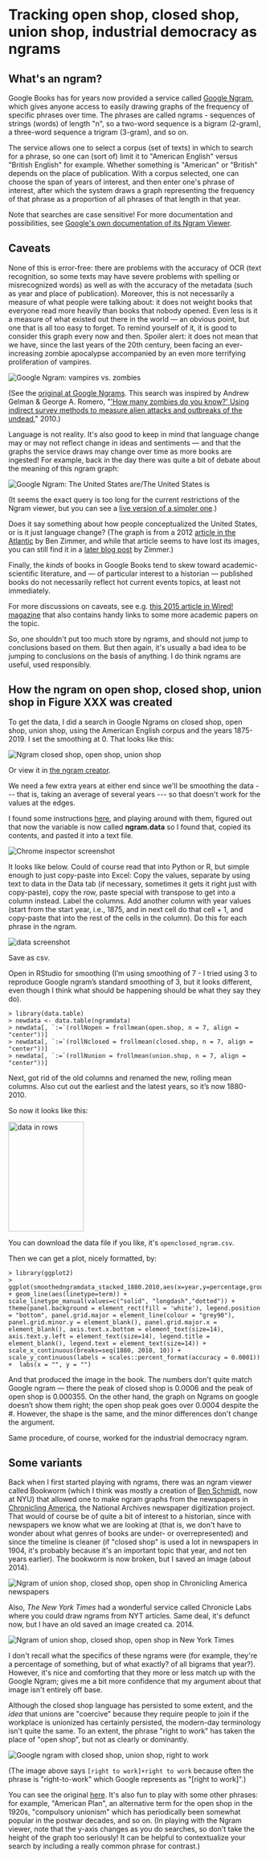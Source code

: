 # Tracking open shop, closed shop, union shop, industrial democracy as ngrams 

## What's an ngram?

Google Books has for years now provided a service called [Google Ngram](https://books.google.com/ngrams), which gives anyone access to easily drawing graphs of the frequency of specific phrases over time. The phrases are called ngrams - sequences of strings (words) of length "n", so a two-word sequence is a bigram (2-gram), a three-word sequence a trigram (3-gram), and so on.

The service allows one to select a corpus (set of texts) in which to search for a phrase, so one can (sort of) limit it to "American English" versus "British English" for example. Whether something is "American" or "British" depends on the place of publication. With a corpus selected, one can choose the span of years of interest, and then enter one's phrase of interest, after which the system draws a graph representing the frequency of that phrase as a proportion of all phrases of that length in that year. 

Note that searches are case sensitive! For more documentation and possibilities, see [Google's own documentation of its Ngram Viewer](https://books.google.com/ngrams/info).

## Caveats

None of this is error-free: there are problems with the accuracy of OCR (text recognition, so some texts may have severe problems with spelling or misrecognized words) as well as with the accuracy of the metadata (such as year and place of publication). Moreover, this is not necessarily a measure of what people were talking about: it does not weight books that everyone read more heavily than books that nobody opened. Even less is it a measure of what existed out there in the world &mdash; an obvious point, but one that is all too easy to forget. To remind yourself of it, it is good to consider this graph every now and then. Spoiler alert: it does not mean that we have, since the last years of the 20th century, been facing an ever-increasing zombie apocalypse accompanied by an even more terrifying proliferation of vampires.

![Google Ngram: vampires vs. zombies](https://github.com/vhulden/governmentbythebosses/blob/main/ngram/images/vampirezombie.png)

(See the [original at Google Ngrams](https://books.google.com/ngrams/graph?content=zombie%2Cvampire&year_start=1900&year_end=2019&corpus=26&smoothing=3]). This search was inspired by Andrew Gelman & George A. Romero, "['How many zombies do you know?' Using indirect survey methods to measure alien attacks and outbreaks of the undead](https://arxiv.org/abs/1003.6087)," 2010.)

Language is not reality. It's also good to keep in mind that language change may or may not reflect change in ideas and sentiments &mdash; and that the graphs the service draws may change over time as more books are ingested! For example, back in the day there was  quite a bit of debate about the meaning of this ngram graph:

![Google Ngram: The United States are/The United States is](https://github.com/vhulden/governmentbythebosses/blob/main/ngram/images/us-are-vs-us-is1.png)

(It seems the exact query is too long for the current restrictions of the Ngram viewer, but you can see a [live version of a simpler one](https://books.google.com/ngrams/graph?content=The+United+States+are%2CThe+United+States+is&year_start=1770&year_end=2000&corpus=28&smoothing=3&direct_url=t1%3B%2CThe%20United%20States%20are%3B%2Cc0%3B.t1%3B%2CThe%20United%20States%20is%3B%2Cc0).)

Does it say something about how people conceptualized the United States, or is it just language change? (The graph is from a 2012 [article in the Atlantic](https://www.theatlantic.com/technology/archive/2012/10/bigger-better-google-ngrams-brace-yourself-for-the-power-of-grammar/263487/) by Ben Zimmer, and while that article seems to have lost its images, you can still find it in a [later blog post](https://languagelog.ldc.upenn.edu/nll/?p=8472) by Zimmer.)

Finally, the *kinds* of books in Google Books tend to skew toward academic-scientific literature, and &mdash; of particular interest to a historian &mdash; published books do not necessarily reflect hot current events topics, at least not immediately. 

For more discussions on caveats, see e.g. [this 2015 article in Wired! magazine](https://www.wired.com/2015/10/pitfalls-of-studying-language-with-google-ngram/) that also contains handy links to some more academic papers on the topic.

So, one shouldn't put too much store by ngrams, and should not jump to conclusions based on them. But then again, it's usually a bad idea to be jumping to conclusions on the basis of anything. I do think ngrams are useful, used responsibly.


## How the ngram on open shop, closed shop, union shop in Figure XXX was created

To get the data, I did a search in Google Ngrams on closed shop, open shop, union shop, using the American English corpus and the years 1875-2019. I set the smoothing at 0. That looks like this:

![Ngram closed shop, open shop, union shop](https://github.com/vhulden/governmentbythebosses/blob/main/ngram/images/closedopenunion-google.png)

Or view it in [the ngram creator](https://books.google.com/ngrams/graph?content=closed+shop%2Copen+shop%2Cunion+shop&year_start=1875&year_end=2019&corpus=28&smoothing=0).

We need a few extra years at either end since we'll be smoothing the data --- that is, taking an average of several years --- so that doesn't work for the values at the edges.

I found some instructions [here](https://johannesfilter.com/how-to-export-data-from-google-ngram-viewer/), and playing around with them, figured out that now the variable is now called **ngram.data** so I found that, copied its contents, and pasted it into a text file.

![Chrome inspector screenshot](https://github.com/vhulden/governmentbythebosses/blob/main/ngram/images/chromedata.png)

It looks like below. Could of course read that into Python or R, but simple enough to just copy-paste into Excel: Copy the values, separate by using text to data in the Data tab (if necessary, sometimes it gets it right just with copy-paste), copy the row, paste special with transpose to get into a column instead. Label the columns. Add another column with year values (start from the start year, i.e., 1875, and in next cell do that cell + 1, and copy-paste that into the rest of the cells in the column). Do this for each phrase in the ngram.

![data screenshot](https://github.com/vhulden/governmentbythebosses/blob/main/ngram/images/data.png)

Save as csv. 

Open in RStudio for smoothing (I’m using smoothing of 7 - I tried using 3 to reproduce Google ngram’s standard smoothing of 3, but it looks different, even though I think what should be happening should be what they say they do).

```
> library(data.table)
> newdata <- data.table(ngramdata)
> newdata[, `:=`(rollNopen = frollmean(open.shop, n = 7, align = "center"))]
> newdata[, `:=`(rollNclosed = frollmean(closed.shop, n = 7, align = "center"))]
> newdata[, `:=`(rollNunion = frollmean(union.shop, n = 7, align = "center"))]
```

Next, got rid of the old columns and renamed the new, rolling mean columns. Also cut out the earliest and the latest years, so it’s now 1880-2010.

So now it looks like this:

<img src="https://github.com/vhulden/governmentbythebosses/blob/main/ngram/images/datarows.png" width=150 height=218 alt="data in rows">

You can download the data file if you like, it's `openclosed_ngram.csv`. 

Then we can get a plot, nicely formatted, by:

```
> library(ggplot2)
> ggplot(smoothedngramdata_stacked_1880.2010,aes(x=year,y=percentage,group=term)) + geom_line(aes(linetype=term)) +  scale_linetype_manual(values=c("solid", "longdash","dotted")) + theme(panel.background = element_rect(fill = 'white'), legend.position = "bottom", panel.grid.major = element_line(colour = "grey90"),  panel.grid.minor.y = element_blank(), panel.grid.major.x = element_blank(), axis.text.x.bottom = element_text(size=14), axis.text.y.left = element_text(size=14), legend.title = element_blank(), legend.text = element_text(size=14)) + scale_x_continuous(breaks=seq(1880, 2010, 10)) + scale_y_continuous(labels = scales::percent_format(accuracy = 0.0001)) +  labs(x = "", y = "")
```

And that produced the image in the book. The numbers don't quite match Google ngram &mdash; there the peak of closed shop is 0.0006 and the peak of open shop is 0.000355. On the other hand, the graph on Ngrams on google doesn’t show them right; the open shop peak goes over 0.0004 despite the #.  However, the shape is the same, and the minor differences don't change the argument.

Same procedure, of course, worked for the industrial democracy ngram.

## Some variants

Back when I first started playing with ngrams, there was an ngram viewer called Bookworm (which I think was mostly a creation of [Ben Schmidt](http://benschmidt.org/), now at NYU) that allowed one to make ngram graphs from the newspapers in [Chronicling America](chroniclingamerica.loc.gov/), the National Archives newspaper digitization project. That would of course be of quite a bit of interest to a historian, since with newspapers we know what we are looking at (that is, we don't have to wonder about what genres of books are under- or overrepresented) and since the timeline is cleaner (if "closed shop" is used a lot in newspapers in 1904, it's probably because it's an important topic that year, and not ten years earlier). The bookworm is now broken, but I saved an image (about 2014).

![Ngram of union shop, closed shop, open shop in Chronicling America newspapers](https://github.com/vhulden/governmentbythebosses/blob/main/ngram/images/unionshop_bookworm.png)

Also, *The New York Times* had a wonderful service called Chronicle Labs where you could draw ngrams from NYT articles. Same deal, it's defunct now, but I have an old saved an image created ca. 2014.

![Ngram of union shop, closed shop, open shop in New York Times](https://github.com/vhulden/governmentbythebosses/blob/main/ngram/images/nyt_ngram_percentage.png)

I don't recall what the specifics of these ngrams were (for example, they're a percentage of something, but of what exactly? of all bigrams that year?). However, it's nice and comforting that they more or less match up with the Google Ngram; gives me a bit more confidence that my argument about that image isn't entirely off base.

Although the closed shop language has persisted to some extent, and the *idea* that unions are "coercive" because they require people to join if the workplace is unionized has certainly persisted, the modern-day terminology isn't quite the same. To an extent, the phrase "right to work" has taken the place of "open shop", but not as clearly or dominantly. 

![Google ngram with closed shop, union shop, right to work](https://github.com/vhulden/governmentbythebosses/blob/main/ngram/images/ngram-with-rtw.png)

(The image above says `[right to work]+right to work` because often the phrase is "right-to-work" which Google represents as "[right to work]".)

You can see the original [here](https://books.google.com/ngrams/graph?content=union+shop%2Cclosed+shop%2C%5Bright+to+work%5D%2Bright+to+work&year_start=1880&year_end=2019&corpus=28&smoothing=3&direct_url=t1%3B%2Cunion%20shop%3B%2Cc0%3B.t1%3B%2Cclosed%20shop%3B%2Cc0%3B.t1%3B%2C%28%5Bright%20to%20work%5D%20%2B%20right%20to%20work%29%3B%2Cc0). It's also fun to play with some other phrases: for example, "American Plan", an alternative term for the open shop in the 1920s, "compulsory unionism" which has periodically been somewhat popular in the postwar decades, and so on. (In playing with the Ngram viewer, note that the y-axis changes as you do searches, so don't take the height of the graph too seriously! It can be helpful to contextualize your search by including a really common phrase for contrast.)
